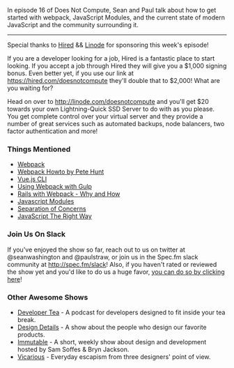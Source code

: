 In episode 16 of Does Not Compute, Sean and Paul talk about how to get started with webpack, JavaScript Modules, and the current state of modern JavaScript and the community surrounding it.

---

Special thanks to [Hired](http://hired.com) && [Linode](http://linode.com) for sponsoring this week's episode!    

If you are a developer looking for a job, Hired is a fantastic place to start looking. If you accept a job through Hired they will give you a $1,000 signing bonus. Even better yet, if you use our link at https://hired.com/doesnotcompute they'll double that to $2,000! What are you waiting for?    

Head on over to http://linode.com/doesnotcompute and you'll get $20 towards your own Lightning-Quick SSD Server to do with as you please. You get complete control over your virtual server and they provide a number of great services such as automated backups, node balancers, two factor authentication and more!    


### Things Mentioned

* [Webpack](https://webpack.github.io/)
* [Webpack Howto by Pete Hunt](https://github.com/petehunt/webpack-howto)
* [Vue.js CLI](https://github.com/vuejs/vue-cli)
* [Using Webpack with Gulp](https://webpack.github.io/docs/usage-with-gulp.html)
* [Rails with Webpack - Why and How](https://www.reinteractive.net/posts/213-rails-with-webpack-why-and-how)
* [Javascript Modules](http://eloquentjavascript.net/10_modules.html)
* [Separation of Concerns](https://en.wikipedia.org/wiki/Separation_of_concerns)
* [JavaScript The Right Way](http://jstherightway.org/)


### Join Us On Slack

If you've enjoyed the show so far, reach out to us on twitter at @seanwashington and @paulstraw, or join us in the Spec.fm slack community at http://spec.fm/slack! Also, if you haven't rated or reviewed the show yet and you'd like to do us a huge favor, [you can do so by clicking here](https://itunes.apple.com/us/podcast/does-not-compute/id1048731980?mt=2)!


### Other Awesome Shows

* [Developer Tea](http://spec.fm/podcasts/developer-tea) - A podcast for developers designed to fit inside your tea break.
* [Design Details](http://spec.fm/podcasts/design-details) - A show about the people who design our favorite products.
* [Immutable](http://spec.fm/podcasts/immutable) - A short, weekly show about design and development hosted by Sam Soffes & Bryn Jackson.
* [Vicarious](http://spec.fm/podcasts/vicarious) - Everyday escapism from three designers' point of view.
